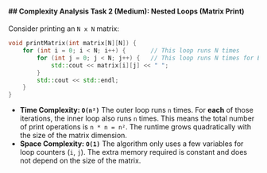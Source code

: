 #### \#\# Complexity Analysis Task 2 (Medium): Nested Loops (Matrix Print)

Consider printing an `N x N` matrix:

```cpp
void printMatrix(int matrix[N][N]) {
    for (int i = 0; i < N; i++) {       // This loop runs N times
        for (int j = 0; j < N; j++) {   // This loop runs N times for EACH outer loop
            std::cout << matrix[i][j] << " ";
        }
        std::cout << std::endl;
    }
}
```

  * **Time Complexity: `O(n²)`**
    The outer loop runs `n` times. For **each** of those iterations, the inner loop also runs `n` times. This means the total number of print operations is `n * n = n²`. The runtime grows quadratically with the size of the matrix dimension.
  * **Space Complexity: `O(1)`**
    The algorithm only uses a few variables for loop counters (`i`, `j`). The extra memory required is constant and does not depend on the size of the matrix.

